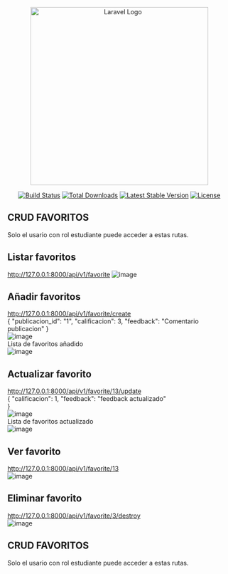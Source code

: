 <p align="center"><a href="https://laravel.com" target="_blank"><img src="https://raw.githubusercontent.com/laravel/art/master/logo-lockup/5%20SVG/2%20CMYK/1%20Full%20Color/laravel-logolockup-cmyk-red.svg" width="400" alt="Laravel Logo"></a></p>

<p align="center">
<a href="https://github.com/laravel/framework/actions"><img src="https://github.com/laravel/framework/workflows/tests/badge.svg" alt="Build Status"></a>
<a href="https://packagist.org/packages/laravel/framework"><img src="https://img.shields.io/packagist/dt/laravel/framework" alt="Total Downloads"></a>
<a href="https://packagist.org/packages/laravel/framework"><img src="https://img.shields.io/packagist/v/laravel/framework" alt="Latest Stable Version"></a>
<a href="https://packagist.org/packages/laravel/framework"><img src="https://img.shields.io/packagist/l/laravel/framework" alt="License"></a>
</p>

## CRUD FAVORITOS
Solo el usario con rol estudiante puede acceder a estas rutas.

## Listar favoritos
http://127.0.0.1:8000/api/v1/favorite
![image](https://github.com/BryanTnz/proyecto_vitalzure/assets/66330281/c7f71f07-785f-40f8-8667-0cbb4b81a2c5)

## Añadir favoritos
http://127.0.0.1:8000/api/v1/favorite/create<br>
{
      "publicacion_id": "1",
      "calificacion": 3,
      "feedback": "Comentario publicacion"
    } <br>
![image](https://github.com/BryanTnz/proyecto_vitalzure/assets/66330281/4e1610b2-7b7b-4664-9bd7-b7a4d0ed56cf) <br>
Lista de favoritos añadido <br>
![image](https://github.com/BryanTnz/proyecto_vitalzure/assets/66330281/be738922-e9f4-4326-92e4-afb24681abf5)

## Actualizar favorito
http://127.0.0.1:8000/api/v1/favorite/13/update <br>
{
      "calificacion": 1,
      "feedback": "feedback actualizado"   
    } <br>
![image](https://github.com/BryanTnz/proyecto_vitalzure/assets/66330281/9ddb54aa-c5cc-45eb-b8a3-dc2a3a345919) <br>
Lista de favoritos actualizado <br>
![image](https://github.com/BryanTnz/proyecto_vitalzure/assets/66330281/b8560c81-57d0-4669-9027-aefa6ffa8eed)

## Ver favorito
http://127.0.0.1:8000/api/v1/favorite/13 <br>
![image](https://github.com/BryanTnz/proyecto_vitalzure/assets/66330281/d2cc30a1-48a4-4a01-ab44-e5e427958104)

## Eliminar favorito
http://127.0.0.1:8000/api/v1/favorite/3/destroy <br>
![image](https://github.com/BryanTnz/proyecto_vitalzure/assets/66330281/ec2d834c-8617-4ddb-98bf-63e4a0ed3db1)


## CRUD FAVORITOS
Solo el usario con rol estudiante puede acceder a estas rutas.
